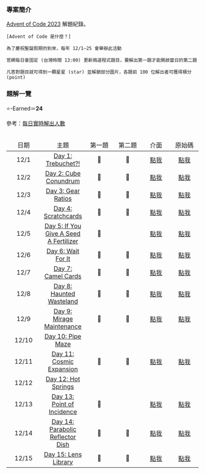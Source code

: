 ### 專案簡介

<a href="https://adventofcode.com/" target="_blank">Advent of Code 2023</a> 解題紀錄。

```
[Advent of Code 是什麼？]

為了慶祝聖誕假期的到來，每年 12/1~25 會舉辦此活動

官網每日會固定 (台灣時間 13:00) 更新兩道程式題目，要解出第一題才能開啟當日的第二題

凡答對題目就可得到一顆星星 (star) 並解鎖部分圖片，各題前 100 位解出者可獲得積分 (point)
```


### 題解一覽

⭐-Earned＝<b>24</b>

參考：<a href="https://adventofcode.com/2023/stats" target="blank">每日實時解出人數</a><br><br>

<table style="table-layout: fixed">
    <thead>
        <td align="center" width="100vmax">日期</td>
        <td align="center">主題</td>
        <td align="center" width="100vmax">第一題</td>
        <td align="center" width="100vmax">第二題</td>
        <td align="center" width="100vmax">介面</td>
        <td align="center" width="100vmax">原始碼</td>
    </thead>
    <tr>
        <td align="center">12/1</td>
				<td align="center"><a href="https://adventofcode.com/2023/day/1" target="_blank">Day 1: Trebuchet?!</a></td>
				<td align="center">💙</td>
				<td align="center">💛</td>
        <td align="center"><a href="https://htmlpreview.github.io/?https://github.com/Lynn19950915/Advent_of_Code/blob/main/2023/Day%2001.htm">點我</a></td>
        <td align="center"><a href="Day%2001.htm">點我</a></td>
    </tr>
		<tr>
        <td align="center">12/2</td>
				<td align="center"><a href="https://adventofcode.com/2023/day/2" target="_blank">Day 2: Cube Conundrum</a></td>
				<td align="center">💙</td>
				<td align="center">💛</td>
        <td align="center"><a href="https://htmlpreview.github.io/?https://github.com/Lynn19950915/Advent_of_Code/blob/main/2023/Day%2002.htm">點我</a></td>
        <td align="center"><a href="Day%2002.htm">點我</td>
    </tr>
		<tr>
        <td align="center">12/3</td>
				<td align="center"><a href="https://adventofcode.com/2023/day/3" target="_blank">Day 3: Gear Ratios</a></td>
				<td align="center">💙</td>
				<td align="center">💛</td>
        <td align="center"><a href="https://htmlpreview.github.io/?https://github.com/Lynn19950915/Advent_of_Code/blob/main/2023/Day%2003.htm">點我</a></td>
        <td align="center"><a href="Day%2003.htm">點我</td>
    </tr>
		<tr>
        <td align="center">12/4</td>
				<td align="center"><a href="https://adventofcode.com/2023/day/4" target="_blank">Day 4: Scratchcards</a></td>
				<td align="center">💙</td>
				<td align="center">💛</td>
        <td align="center"><a href="https://htmlpreview.github.io/?https://github.com/Lynn19950915/Advent_of_Code/blob/main/2023/Day%2004.htm">點我</a></td>
        <td align="center"><a href="Day%2004.htm">點我</td>
    </tr>
		<tr>
        <td align="center">12/5</td>
				<td align="center"><a href="https://adventofcode.com/2023/day/5" target="_blank">Day 5: If You Give A Seed A Fertilizer</a></td>
				<td align="center">💙</td>
				<td align="center"></td>
        <td align="center"><a href="https://htmlpreview.github.io/?https://github.com/Lynn19950915/Advent_of_Code/blob/main/2023/Day%2005.htm">點我</a></td>
        <td align="center"><a href="Day%2005.htm">點我</td>
    </tr>
		<tr>
        <td align="center">12/6</td>
				<td align="center"><a href="https://adventofcode.com/2023/day/6" target="_blank">Day 6: Wait For It</a></td>
				<td align="center">💙</td>
				<td align="center">💛</td>
        <td align="center"><a href="https://htmlpreview.github.io/?https://github.com/Lynn19950915/Advent_of_Code/blob/main/2023/Day%2006.htm">點我</a></td>
        <td align="center"><a href="Day%2006.htm">點我</td>
    </tr>
		<tr>
        <td align="center">12/7</td>
				<td align="center"><a href="https://adventofcode.com/2023/day/7" target="_blank">Day 7: Camel Cards</a></td>
				<td align="center">💙</td>
				<td align="center">💛</td>
        <td align="center"><a href="https://htmlpreview.github.io/?https://github.com/Lynn19950915/Advent_of_Code/blob/main/2023/Day%2007.htm">點我</a></td>
        <td align="center"><a href="Day%2007.htm">點我</td>
    </tr>
		<tr>
        <td align="center">12/8</td>
				<td align="center"><a href="https://adventofcode.com/2023/day/8" target="_blank">Day 8: Haunted Wasteland</a></td>
				<td align="center">💙</td>
				<td align="center">💛</td>
        <td align="center"><a href="https://htmlpreview.github.io/?https://github.com/Lynn19950915/Advent_of_Code/blob/main/2023/Day%2008.htm">點我</a></td>
        <td align="center"><a href="Day%2008.htm">點我</td>
    </tr>
		<tr>
        <td align="center">12/9</td>
				<td align="center"><a href="https://adventofcode.com/2023/day/9" target="_blank">Day 9: Mirage Maintenance</a></td>
				<td align="center">💙</td>
				<td align="center">💛</td>
        <td align="center"><a href="https://htmlpreview.github.io/?https://github.com/Lynn19950915/Advent_of_Code/blob/main/2023/Day%2009.htm">點我</a></td>
        <td align="center"><a href="Day%2009.htm">點我</td>
    </tr>
		<tr>
        <td align="center">12/10</td>
				<td align="center"><a href="https://adventofcode.com/2023/day/10" target="_blank">Day 10: Pipe Maze</a></td>
				<td align="center"></td>
				<td align="center"></td>
        <td align="center"></td>
        <td align="center"></td>
    </tr>
		<tr>
        <td align="center">12/11</td>
				<td align="center"><a href="https://adventofcode.com/2023/day/11" target="_blank">Day 11: Cosmic Expansion</a></td>
				<td align="center">💙</td>
				<td align="center">💛</td>
        <td align="center"><a href="https://htmlpreview.github.io/?https://github.com/Lynn19950915/Advent_of_Code/blob/main/2023/Day%2011.htm">點我</a></td>
        <td align="center"><a href="Day%2011.htm">點我</td>
    </tr>
		<tr>
        <td align="center">12/12</td>
				<td align="center"><a href="https://adventofcode.com/2023/day/12" target="_blank">Day 12: Hot Springs</a></td>
				<td align="center"></td>
				<td align="center"></td>
        <td align="center"></td>
        <td align="center"></td>
    </tr>
		<tr>
        <td align="center">12/13</td>
				<td align="center"><a href="https://adventofcode.com/2023/day/13" target="_blank">Day 13: Point of Incidence</a></td>
				<td align="center">💙</td>
				<td align="center"></td>
        <td align="center"><a href="https://htmlpreview.github.io/?https://github.com/Lynn19950915/Advent_of_Code/blob/main/2023/Day%2013.htm">點我</a></td>
        <td align="center"><a href="Day%2013.htm">點我</td>
    </tr>
		<tr>
        <td align="center">12/14</td>
				<td align="center"><a href="https://adventofcode.com/2023/day/14" target="_blank">Day 14: Parabolic Reflector Dish</a></td>
				<td align="center">💙</td>
				<td align="center">💛</td>
        <td align="center"><a href="https://htmlpreview.github.io/?https://github.com/Lynn19950915/Advent_of_Code/blob/main/2023/Day%2014.htm">點我</a></td>
        <td align="center"><a href="Day%2014.htm">點我</td>
    </tr>
		<tr>
        <td align="center">12/15</td>
				<td align="center"><a href="https://adventofcode.com/2023/day/15" target="_blank">Day 15: Lens Library</a></td>
				<td align="center">💙</td>
				<td align="center">💛</td>
        <td align="center"><a href="https://htmlpreview.github.io/?https://github.com/Lynn19950915/Advent_of_Code/blob/main/2023/Day%2015.htm">點我</a></td>
        <td align="center"><a href="Day%2015.htm">點我</td>
    </tr>
</table>
